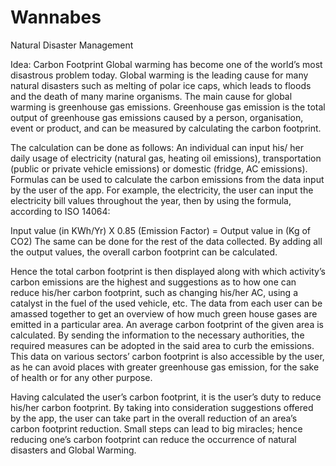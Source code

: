# Wannabes
Natural Disaster Management

Idea: Carbon Footprint 
Global warming has become one of the world’s most disastrous problem today. Global warming is the leading cause for many natural disasters such as melting of polar ice caps, which leads to floods and the death of many marine organisms. The main cause for global warming is greenhouse gas emissions. Greenhouse gas emission is the total output of greenhouse gas emissions caused by a person, organisation, event or product, and can be measured by calculating the carbon footprint.

The calculation can be done as follows: An individual can input his/ her daily usage of electricity (natural gas, heating oil emissions), transportation (public or private vehicle emissions) or domestic (fridge, AC emissions). Formulas can be used to calculate the carbon emissions from the data input by the user of the app. For example, the electricity, the user can input the electricity bill values throughout the year, then by using the formula, according to ISO 14064:

 Input value (in KWh/Yr) X 0.85 (Emission Factor) = Output value in (Kg of CO2)
The same can be done for the rest of the data collected. By adding all the output values, the overall carbon footprint can be calculated.

Hence the total carbon footprint is then displayed along with which activity’s carbon emissions are the highest and suggestions as to how one can reduce his/her carbon footprint, such as changing his/her AC, using a catalyst in the fuel of the used vehicle, etc. 
The data from each user can be amassed together to get an overview of how much green house gases are emitted in a particular area. An average carbon footprint of the given area is calculated. By sending the information to the necessary authorities, the required measures can be adopted in the said area to curb the emissions. This data on various sectors’ carbon footprint is also accessible by the user, as he can avoid places with greater greenhouse gas emission, for the sake of health or for any other purpose. 

Having calculated the user’s carbon footprint, it is the user’s duty to reduce his/her carbon footprint. By taking into consideration suggestions offered by the app, the user can take part in the overall reduction of an area’s carbon footprint reduction. Small steps can lead to big miracles; hence reducing one’s carbon footprint can reduce the occurrence of natural disasters and Global Warming.


